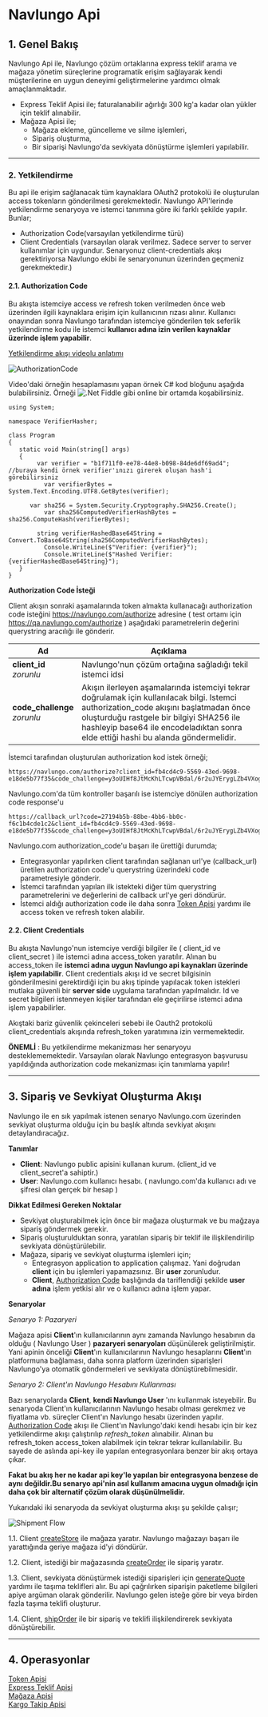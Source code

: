 # Navlungo Api

<a name="overview"></a>

## 1. Genel Bakış

Navlungo Api ile, Navlungo çözüm ortaklarına express teklif arama ve mağaza yönetim süreçlerine programatik erişim sağlayarak kendi müşterilerine en uygun deneyimi geliştirmelerine yardımcı olmak amaçlanmaktadır.

- Express Teklif Apisi ile; faturalanabilir ağırlığı 300 kg'a kadar olan yükler için teklif alınabilir.
- Mağaza Apisi ile;
  - Mağaza ekleme, güncelleme ve silme işlemleri,
  - Sipariş oluşturma,
  - Bir siparişi Navlungo'da sevkiyata dönüştürme işlemleri yapılabilir.

---

### 2. Yetkilendirme

Bu api ile erişim sağlanacak tüm kaynaklara OAuth2 protokolü ile oluşturulan access tokenların gönderilmesi gerekmektedir. Navlungo API'lerinde yetkilendirme senaryoya ve istemci tanımına göre iki farklı şekilde yapılır. Bunlar;

- Authorization Code(varsayılan yetkilendirme türü)
- Client Credentials (varsayılan olarak verilmez. Sadece server to server kullanımlar için uygundur. Senaryonuz client-credentials akışı gerektiriyorsa Navlungo ekibi ile senaryonunun üzerinden geçmeniz gerekmektedir.)

#### 2.1. Authorization Code

<a name="auth"></a>

Bu akışta istemciye access ve refresh token verilmeden önce web üzerinden ilgili kaynaklara erişim için kullanıcının rızası alınır. Kullanıcı onayından sonra Navlungo tarafından istemciye gönderilen tek seferlik yetkilendirme kodu ile istemci **kullanıcı adına izin verilen kaynaklar üzerinde işlem yapabilir**.

[Yetkilendirme akışı videolu anlatımı](https://www.loom.com/share/058aec858ee648f4a40390f811ad606b)

![AuthorizationCode](authorization/authorization_code_flow.png?raw=true "AuthorizationCode")

Video'daki örneğin hesaplamasını yapan örnek C# kod bloğunu aşağıda bulabilirsiniz. Örneği ![.Net Fiddle](https://dotnetfiddle.net/) gibi online bir ortamda koşabilirsiniz.
```
using System;

namespace VerifierHasher;

class Program
{
   static void Main(string[] args)
   {
   		var verifier = "b1f711f0-ee78-44e8-b098-84de6df69ad4"; //buraya kendi örnek verifier'ınızı girerek oluşan hash'i görebilirsiniz
		  var verifierBytes = System.Text.Encoding.UTF8.GetBytes(verifier);
			
      var sha256 = System.Security.Cryptography.SHA256.Create();
		  var sha256ComputedVerifierHashBytes = sha256.ComputeHash(verifierBytes);
			
	  	string verifierHashedBase64String = Convert.ToBase64String(sha256ComputedVerifierHashBytes);
		  Console.WriteLine($"Verifier: {verifier}");
		  Console.WriteLine($"Hashed Verifier: {verifierHashedBase64String}");
   }
}
```

**Authorization Code İsteği**

Client akışın sonraki aşamalarında token almakta kullanacağı authorization code isteğini https://navlungo.com/authorize adresine ( test ortamı için https://qa.navlungo.com/authorize ) aşağıdaki parametrelerin değerini querystring aracılığı ile gönderir.

| Ad                               | Açıklama                                                                                                                                                                                                                                                                |
| -------------------------------- | ----------------------------------------------------------------------------------------------------------------------------------------------------------------------------------------------------------------------------------------------------------------------- |
| **client_id** <br>_zorunlu_      | Navlungo'nun çözüm ortağına sağladığı tekil istemci idsi                                                                                                                                                                                                                |
| **code_challenge** <br>_zorunlu_ | Akışın ilerleyen aşamalarında istemciyi tekrar doğrulamak için kullanılacak bilgi. Istemci authorization_code akışını başlatmadan önce oluşturduğu rastgele bir bilgiyi SHA256 ile hashleyip base64 ile encodeladıktan sonra elde ettiği hashi bu alanda göndermelidir. |

İstemci tarafından oluşturulan authorization kod istek örneği;

```
https://navlungo.com/authorize?client_id=fb4cd4c9-5569-43ed-9698-e18de5b77f35&code_challenge=y3oUIHf8JtMcKhLTcwpVBdal/6r2uJYErygLZb4VXog=
```

Navlungo.com'da tüm kontroller başarılı ise istemciye dönülen authorization code response'u

```
https://callback_url?code=27194b5b-88be-4bb6-bb0c-f6c1b4cde1c2&client_id=fb4cd4c9-5569-43ed-9698-e18de5b77f35&code_challenge=y3oUIHf8JtMcKhLTcwpVBdal/6r2uJYErygLZb4VXog=
```

Navlungo.com authorization_code'u başarı ile ürettiği durumda;

- Entegrasyonlar yapılırken client tarafından sağlanan url'ye (callback_url) üretilen authorization code'u querystring üzerindeki code parametresiyle gönderir.
- İstemci tarafından yapılan ilk istekteki diğer tüm querystring parametrelerini ve değerlerini de callback url'ye geri döndürür.
- İstemci aldığı authorization code ile daha sonra [Token Apisi](./token.md) yardımı ile access token ve refresh token alabilir.

#### 2.2. Client Credentials

Bu akışta Navlungo'nun istemciye verdiği bilgiler ile ( client_id ve client_secret ) ile istemci adına access_token yaratılır. Alınan bu access_token ile **istemci adına uygun Navlungo api kaynakları üzerinde işlem yapılabilir**. Client credentials akışı id ve secret bilgisinin gönderilmesini gerektirdiği için bu akış tipinde yapılacak token istekleri mutlaka güvenli bir **server side** uygulama tarafından yapılmalıdır. Id ve secret bilgileri istenmeyen kişiler tarafından ele geçirilirse istemci adına işlem yapabilirler.

Akıştaki bariz güvenlik çekinceleri sebebi ile Oauth2 protokolü client_credentials akışında refresh_token yaratımına izin vermemektedir.

**ÖNEMLİ** : Bu yetkilendirme mekanizması her senaryoyu desteklememektedir. Varsayılan olarak Navlungo entegrasyon başvurusu yapıldığında authorization code mekanizması için tanımlama yapılır!

---

## 3. Sipariş ve Sevkiyat Oluşturma Akışı

Navlungo ile en sık yapılmak istenen senaryo Navlungo.com üzerinden sevkiyat oluşturma olduğu için bu başlık altında sevkiyat akışını detaylandıracağız.

**Tanımlar**

- **Client**: Navlungo public apisini kullanan kurum. (client_id ve client_secret'a sahiptir.)
- **User**: Navlungo.com kullanıcı hesabı. ( navlungo.com'da kullanıcı adı ve şifresi olan gerçek bir hesap )

**Dikkat Edilmesi Gereken Noktalar**

- Sevkiyat oluşturabilmek için önce bir mağaza oluşturmak ve bu mağzaya sipariş göndermek gerekir.
- Sipariş oluşturulduktan sonra, yaratılan sipariş bir teklif ile ilişkilendirilip sevkiyata dönüştürülebilir.
- Mağaza, sipariş ve sevkiyat oluşturma işlemleri için;
  - Entegrasyon application to application çalışmaz. Yani doğrudan **client** için bu işlemleri yapamazsınız. Bir **user** zorunludur.
  - **Client**, [Authorization Code](#auth) başlığında da tariflendiği şekilde **user adına** işlem yetkisi alır ve o kullanıcı adına işlem yapar.

**Senaryolar**

_Senaryo 1: Pazaryeri_

Mağaza apisi **Client**'ın kullanıcılarının aynı zamanda Navlungo hesabının da olduğu ( Navlungo User ) **pazaryeri senaryoları** düşünülerek geliştirilmiştir. Yani apinin önceliği **Client**'ın kullanıcılarının Navlungo hesaplarını **Client**'ın platformuna bağlaması, daha sonra platform üzerinden siparişleri Navlungo'ya otomatik göndermeleri ve sevkiyata dönüştürebilmesidir.

_Senaryo 2: Client'ın Navlungo Hesabını Kullanması_

Bazı senaryolarda **Client**, **kendi Navlungo User** 'ını kullanmak isteyebilir. Bu senaryoda Client'ın kullanıcılarının Navlungo hesabı olması gerekmez ve fiyatlama vb. süreçler Client'ın Navlungo hesabı üzerinden yapılır. [Authorization Code](#auth) akışı ile Client'ın Navlungo'daki kendi hesabı için bir kez yetkilendirme akışı çalıştırılıp _refresh_token_ alınabilir. Alınan bu refresh_token access_token alabilmek için tekrar tekrar kullanılabilir. Bu sayede de aslında api-key ile yapılan entegrasyonlara benzer bir akış ortaya çıkar.

**Fakat bu akış her ne kadar api key'le yapılan bir entegrasyona benzese de aynı değildir.Bu senaryo api'nin asıl kullanım amacına uygun olmadığı için daha çok bir alternatif çözüm olarak düşünülmelidir.**

Yukarıdaki iki senaryoda da sevkiyat oluşturma akışı şu şekilde çalışır;

![Shipment Flow](shipment_flow.png?raw=true "AuthorizationCode")

1.1. Client [createStore](/store.md#createStore) ile mağaza yaratır. Navlungo mağazayı başarı ile yarattığında geriye mağaza id'yi döndürür.

1.2. Client, istediği bir mağazasında [createOrder](/store.md#createOrder) ile sipariş yaratır.

1.3. Client, sevkiyata dönüştürmek istediği siparişleri için [generateQuote](/quote.md#quotes) yardımı ile taşıma teklifleri alır. Bu api çağrılırken siparişin paketleme bilgileri apiye argüman olarak gönderilir. Navlungo gelen isteğe göre bir veya birden fazla taşıma teklifi oluşturur.

1.4. Client, [shipOrder](/store.md#shipOrder) ile bir sipariş ve teklifi ilişkilendirerek sevkiyata dönüştürebilir.

---

## 4. Operasyonlar

[Token Apisi](./token.md)<br>
[Express Teklif Apisi](./quote.md)<br>
[Mağaza Apisi](./store.md)<br>
[Kargo Takip Apisi](./cargoTracking.md)<br>
